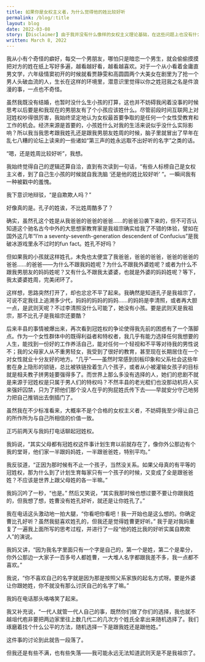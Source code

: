 ```yaml
---
title: 如果你是女权主义者，为什么觉得他的姓比较好听
permalink: /blog/:title
layout: blog
date: 2022-03-08
story: [Disclaimer] 由于我并没有什么像样的女权主义理论基础，在这些问题上也没有什么高明的见解。我的思考过程中有些看上去理所当然的假设实际上也是经不起推敲的，甚至听上去有点娇妻言论。所以这些文字不试图阐述任何论点，权当是当日记本写点思考过程流水账和谈话录了。
written: March 8, 2022
---
```


我从小有个奇怪的癖好，每交一个男朋友，哪怕只是暗恋一个男生，就会偷偷摸摸把对方的姓在纸上写好多遍，越看越好看，越看越喜欢。对于一个从小看着金庸直男文学，六年级情窦初开的时候就看贾静雯和高圆圆两个大美女在剧里为了抢一个男人头破血流的人，生长在这样的环境里，潜意识里觉得以你之姓冠我之名是件浪漫的事，一点也不奇怪。

虽然我既没有结婚，也暂时没什么生小孩的打算，这也并不妨碍我闲着没事的时候思考以后要是和我现在的男朋友有了个小孩应该姓什么。尽管前段时间互联网上对冠姓权吵得很厉害，我始终坚定地认为女权最首要争取的是任何一个女性受教育和工作的机会。经济来源是首要的，小孩姓什么对我的生活来说似乎没什么实际影响？所以我当我思考跟我姓孔还是跟我男朋友姓周的时候，脑子里就冒出了早年在乱七八糟的论坛上读来的一些诸如“第三声的姓永远取不出好听的名字”之类的话。

“嗯，还是姓周比较好听”，我想。

我始终觉得自己的逻辑还算自洽，直到有次读到一句话，“有些人标榜自己是女权主义者，到了自己生小孩的时候就自我洗脑 ‘还是他的姓比较好听’ ”。一瞬间我有一种被戳中的羞愧。

我下意识地辩驳，“是自欺欺人吗？”

好像真的是。孔子的姓诶，不比姓周酷多了？

确实，虽然孔这个姓是从我爸爸的爸爸的爸爸……的爸爸沿袭下来的，但不可否认知道这个驰名古今中外的大思想家教育家是我祖宗确实给我了不错的体验，譬如在国外这几年“I’m a seventy-seventh-generation descendent of Confucius”是我破冰游戏里永不过时的fun fact。姓孔不好吗？

但如果我的小孩就这样姓孔，未免也太便宜了我爸爸，爸爸的爸爸，爸爸的爸爸的爸爸……的爸爸——为什么不跟我妈姓呢？为什么不跟我外婆姓呢？或者为什么不跟我男朋友的妈妈姓呢？又有什么不跟我太婆婆，也就是外婆的妈妈姓呢？等下，我太婆婆姓周，完美闭环了。

这样想，思路突然打开了，却也忿忿不平了起来。我确然是知道孔子是我祖宗了，可说不定我往上追溯多少代，妈妈的妈妈的妈妈……的妈妈是李清照，或者再大胆一点，是武则天呢？不过李清照没什么可能了，她没有小孩。要是武则天是我祖宗，那不比孔子是我祖宗还要酷？

后来丰县的事情被爆出来，再次看到冠姓权的争论使得我先前的困惑有了一个落脚点。作为一个女性群体中的既得利益者和特权者，我几乎有能力选择任何我想要的人生，能找到一份好的工作养活自己，能对任何一个轻视和不平等对待我的男性说不；我的父母家人从不重男轻女，我受到了很好的教育，甚至现在长期居住在一个对女性就业十分友好的地方。“几乎”——虽然时常感到刻板印象和父系社会这些年套在身上隐形的锁链，总比被铁链拴着生八个孩子，或者从小被灌输女孩子的目标就是相夫教子拼男娃要强得多了。而世界上那么多没有选择的人，她们的悲剧不就是来源于冠姓权是只属于男人们的特权吗？不然丰县的老光棍们也没那动机将人买来强奸囚禁，只为了把他们那个没人在乎的狗屁姓氏传下去——早就安分守己地努力把自己推销出去倒插门了。

虽然我在不少标准看来，大概率不是个合格的女权主义者，不妨碍我至少得让自己的所作所为与自己所相信的价值一致。

正巧前两天与我妈打电话聊起冠姓权。

我妈说，“其实父母都有冠姓权这件事计划生育以前就存在了，像你外公那边有个我的堂哥，他们家一半跟妈妈姓，一半跟爸爸姓，特别平均。”

我反驳道，“正因为那时候有不止一个孩子，当然没关系。如果父母真的有平等的冠姓权，那为什么到了计划生育每家只有一个孩子的时候，又变成了全是跟爸爸姓？不应该是世界上跟父母姓的各一半嘛。”

我妈沉吟了一秒，“也是。” 然后又笑说，“其实我那时候也想过要不要让你跟我姓的，但我想了想，姓曹没有姓孔好听，就还是让你姓孔了。”

我在电话这头激动地一拍大腿，“你看吧你看吧！我一开始也是这么想的。你确定曹比孔好听？虽然我挺喜欢姓孔的，但我还是觉得姓曹更好听。” 我于是对我妈重复了一遍我上面所写的思考过程，并进行了一段“他的姓比我的好听实属自欺欺人”的演说。

我妈又讲，“因为我名字里面只有一个字是自己的，第一个是姓，第二个是辈分，你外公那边一大家子一百多号人都姓曹，一大堆人名字都跟我差不多，我一点都不喜欢。”

我说，“你不喜欢自己的名字就是因为那是按照父系家族的起名方式呀。要是外婆让你跟她姓，你不就没有那么讨厌自己的名字了嘛。”

我妈在电话那头咯咯笑了起来。

我又补充说，“一代人就管一代人自己的事，既然你们做了你们的选择，我也就不越俎代庖非要把两边家里往上数几代二的几次方个姓氏全拿出来随机选择了。我们琢磨着找个什么公平的方法，随机选择一下是跟我姓还是跟他姓。”

这件事的讨论到此就告一段落了。

但我还是有些不满，也有些失落——我可能永远无法知道武则天是不是我祖宗了。